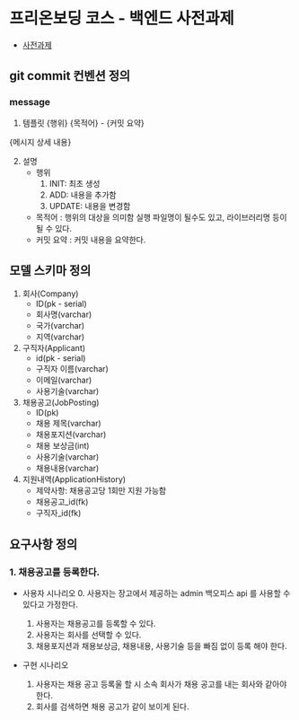 # 프리온보딩 코스 - 백엔드 사전과제
- [사전과제](https://bow-hair-db3.notion.site/5-1850bca26fda4e0ca1410df270c03409)

## git commit 컨벤션 정의
### message
1. 템플릿
{행위} {목적어} - {커밋 요약}

{메시지 상세 내용}

2. 설명
    - 행위
        1. INIT: 최초 생성   
        2. ADD: 내용을 추가함
        3. UPDATE: 내용을 변경함
    - 목적어
      : 행위의 대상을 의미함 실행 파일명이 될수도 있고, 라이브러리명 등이 될 수 있다.
    - 커밋 요약
      : 커밋 내용을 요약한다.
      
## 모델 스키마 정의
1. 회사(Company)
    - ID(pk - serial)
    - 회사명(varchar)
    - 국가(varchar)
    - 지역(varchar)
2. 구직자(Applicant)
    - id(pk - serial)
    - 구직자 이름(varchar)
    - 이메일(varchar)
    - 사용기술(varchar)
3. 채용공고(JobPosting)
    - ID(pk)
    - 채용 제목(varchar)
    - 채용포지션(varchar)
    - 채용 보상금(int)
    - 사용기술(varchar)
    - 채용내용(varchar) 
4. 지원내역(ApplicationHistory)   
    - 제약사항: 채용공고당 1회만 지원 가능함
    - 채용공고_id(fk)
    - 구직자_id(fk)

## 요구사항 정의
### 1. 채용공고를 등록한다.
- 사용자 시나리오
    0. 사용자는 장고에서 제공하는 admin 백오피스 api 를 사용할 수 있다고 가정한다.
    1. 사용자는 채용공고를 등록할 수 있다.
    2. 사용자는 회사를 선택할 수 있다.
    3. 채용포지션과 채용보상금, 채용내용, 사용기술 등을 빠짐 없이 등록 해야 한다.   

- 구현 시나리오
    1. 사용자는 채용 공고 등록울 할 시 소속 회사가 채용 공고를 내는 회사와 같아야한다.
    2. 회사를 검색하면 채용 공고가 같이 보이게 된다.

